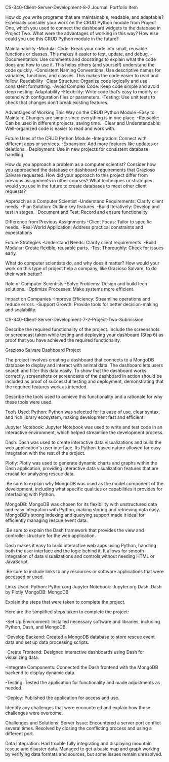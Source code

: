 CS-340-Client-Server-Development-8-2 Journal: Portfolio Item

How do you write programs that are maintainable, readable, and adaptable? Especially consider your work on the CRUD Python module from Project One, which you used to connect the dashboard widgets to the database in Project Two. What were the advantages of working in this way? How else could you use this CRUD Python module in the future?

Maintainability
-Modular Code: Break your code into small, reusable functions or classes. This makes it easier to test, update, and debug.
-Documentation: Use comments and docstrings to explain what the code does and how to use it. This helps others (and yourself) understand the code quickly.
-Consistent Naming Conventions: Use descriptive names for variables, functions, and classes. This makes the code easier to read and follow.
Readability
-Clear Structure: Organize code logically and use consistent formatting.
-Avoid Complex Code: Keep code simple and avoid deep nesting.
Adaptability
-Flexibility: Write code that’s easy to modify or extend with configuration files or parameters.
-Testing: Use unit tests to check that changes don’t break existing features.

Advantages of Working This Way on the CRUD Python Module
-Easy to Maintain: Changes are simple since everything is in one place.
-Reusable: Can be used in different projects, saving time.
-Clear and Understandable: Well-organized code is easier to read and work with.

Future Uses of the CRUD Python Module
-Integration: Connect with different apps or services.
-Expansion: Add more features like updates or deletions.
-Deployment: Use in new projects for consistent database handling.

How do you approach a problem as a computer scientist? Consider how you approached the database or dashboard requirements that Grazioso Salvare requested. How did your approach to this project differ from previous assignments in other courses? What techniques or strategies would you use in the future to create databases to meet other client requests?

Approach as a Computer Scientist
-Understand Requirements: Clarify client needs.
-Plan Solution: Outline key features.
-Build Iteratively: Develop and test in stages.
-Document and Test: Record and ensure functionality.

Difference from Previous Assignments
-Client Focus: Tailor to specific needs.
-Real-World Application: Address practical constraints and expectations

Future Strategies
-Understand Needs: Clarify client requirements.
-Build Modular: Create flexible, reusable parts.
-Test Thoroughly: Check for issues early.

What do computer scientists do, and why does it matter? How would your work on this type of project help a company, like Grazioso Salvare, to do their work better?

Role of Computer Scientists
-Solve Problems: Design and build tech solutions.
-Optimize Processes: Make systems more efficient.

Impact on Companies
-Improve Efficiency: Streamline operations and reduce errors.
-Support Growth: Provide tools for better decision-making and scalability.

CS-340-Client-Server-Development-7-2-Project-Two-Submission

Describe the required functionality of the project. Include the screenshots or screencast taken while testing and deploying your dashboard (Step 6) as proof that you have achieved the required functionality.

Grazioso Salvare Dashboard Project

The project involves creating a dashboard that connects to a MongoDB database to display and interact with animal data. The dashboard lets users search and filter this data easily. To show that the dashboard works correctly, screenshots or screencasts of the dashboard in action should be included as proof of successful testing and deployment, demonstrating that the required features work as intended.

Describe the tools used to achieve this functionality and a rationale for why these tools were used.

Tools Used:
Python: Python was selected for its ease of use, clear syntax, and rich library ecosystem, making development fast and efficient.

Jupyter Notebook: Jupyter Notebook was used to write and test code in an interactive environment, which helped streamline the development process.

Dash: Dash was used to create interactive data visualizations and build the web application's user interface. Its Python-based nature allowed for easy integration with the rest of the project.

Plotly: Plotly was used to generate dynamic charts and graphs within the Dash application, providing interactive data visualization features that are crucial for analyzing rescue data.

   .Be sure to explain why MongoDB was used as the model component of the development, including what specific qualities or 
    capabilities it provides for interfacing with Python.
    
MongoDB: MongoDB was chosen for its flexibility with unstructured data and easy integration with Python, making storing and retrieving data easy. MongoDB's strong indexing and querying support made it ideal for efficiently managing rescue event data.

    
   .Be sure to explain the Dash framework that provides the view and controller structure for the web application.
   
Dash makes it easy to build interactive web apps using Python, handling both the user interface and the logic behind it. It allows for smooth integration of data visualizations and controls without needing HTML or JavaScript.
   
   .Be sure to include links to any resources or software applications that were accessed or used.

Links Used:
Python: Python.org
Jupyter Notebook: Jupyter.org
Dash: Dash by Plotly
MongoDB: MongoDB

Explain the steps that were taken to complete the project.

Here are the simplified steps taken to complete the project:

-Set Up Environment: Installed necessary software and libraries, including Python, Dash, and MongoDB.

-Develop Backend: Created a MongoDB database to store rescue event data and set up data processing scripts.

-Create Frontend: Designed interactive dashboards using Dash for visualizing data.

-Integrate Components: Connected the Dash frontend with the MongoDB backend to display dynamic data.

-Testing: Tested the application for functionality and made adjustments as needed.

-Deploy: Published the application for access and use.


Identify any challenges that were encountered and explain how those challenges were overcome.

Challenges and Solutions:
Server Issue: Encountered a server port conflict several times. Resolved by closing the conflicting process and using a different port.

Data Integration: Had trouble fully integrating and displaying mountain rescue and disaster data. Managed to get a basic map and graph working by verifying data formats and sources, but some issues remain unresolved.

